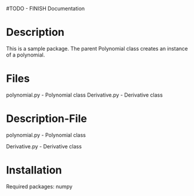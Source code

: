 #TODO - FINISH Documentation

# Description
This is a sample package.  The parent Polynomial class creates an instance of a polynomial.  

# Files
polynomial.py - Polynomial class
Derivative.py - Derivative class

# Description-File
polynomial.py - Polynomial class


Derivative.py - Derivative class

# Installation
Required packages:
  numpy

